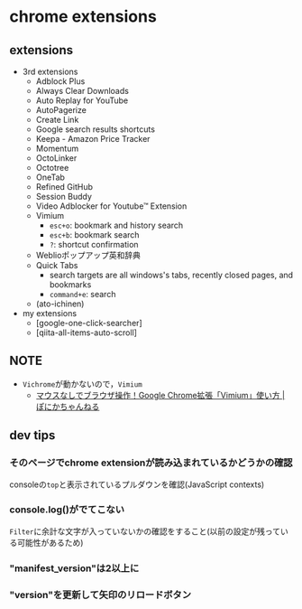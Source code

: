 # chrome extensions

## extensions
* 3rd extensions
	* Adblock Plus
	* Always Clear Downloads
	* Auto Replay for YouTube
	* AutoPagerize
	* Create Link
	* Google search results shortcuts
	* Keepa - Amazon Price Tracker
	* Momentum
	* OctoLinker
	* Octotree
	* OneTab
	* Refined GitHub
	* Session Buddy
	* Video Adblocker for Youtube™ Extension
	* Vimium
		* `esc+o`: bookmark and history search
		* `esc+b`: bookmark search
		* `?`: shortcut confirmation
	* Weblioポップアップ英和辞典
	* Quick Tabs
		* search targets are all windows's tabs, recently closed pages, and bookmarks
		* `command+e`: search
	* (ato-ichinen)
* my extensions
	* [google-one-click-searcher]
	* [qiita-all-items-auto-scroll]

## NOTE
* `Vichrome`が動かないので，`Vimium`
	* [マウスなしでブラウザ操作！Google Chrome拡張「Vimium」使い方 \| ぽにかちゃんねる]( https://ponika.net/493 )

## dev tips
### そのページでchrome extensionが読み込まれているかどうかの確認
consoleの`top`と表示されているプルダウンを確認(JavaScript contexts)

### console.log()がでてこない
`Filter`に余計な文字が入っていないかの確認をすること(以前の設定が残っている可能性があるため)

### "manifest_version"は2以上に

### "version"を更新して矢印のリロードボタン
